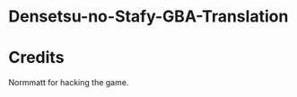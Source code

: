 Densetsu-no-Stafy-GBA-Translation
=================================


Credits
========
Normmatt for hacking the game.
